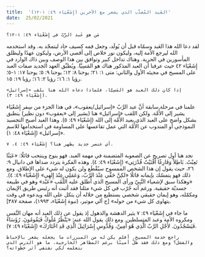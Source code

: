 ```yaml
---
title:  'العَبد المُعذَّب الذي يشعر مع الآخرين (إِشَعْيَاء ٤٩: ١-١٢)'
date:  25/02/2021
---
```


`مَن هو عَبد الرَّبّ في إِشَعْيَاء ٤٩: ١-١٢؟`

لقد دعا الله هذا العَبد وسمّاه قبل أن يُولَد، وجعل فمه كسيف حاد ليتمجّد به. وقد استخدمه الله ليرجع الأمة إليه، وليكون نور خلاص إلى أقصى الأرض، وليكون عهدًا وليطلق المأسورين في الحرية. وهناك تداخل كبير وتوافق بين هذا الوصف وبين ذاك الوارد في إِشَعْيَاء ٤٢ حيث عرفنا أن العبد المذكور هناك هو المَسِيَّا. ويُطبِّق العهد الجديد صفات العبد على المسيح في مجيئه الأول والثاني: متى ١: ٢١؛ يوحنا ٨: ١٢؛ يوحنا ٩: ٥؛ يوحنا ١٧: ١-٥؛ رؤيا ١: ١٦؛ رؤيا ٢: ١٦؛ رؤيا ١٩: ١٥.

`إذا كان ذلك العبد هو المَسِيَّا، فلماذا دعاه الله هنا بلقب «إسرائيل» (إِشَعْيَاء ٤٩: ٣).`

علمنا في مرحلة سابقة أنَّ عبد الرَّبّ «إسرائيل/يعقوب»، في هذا الجزء من سِفر إِشَعْيَاء يشير إلى الأُمَّة. ولكن اللقب «إسرائيل» هنا (يشير إلى «يعقوب» دون نظير) ينطبق بشكل واضح على العبد الذي يعيد الأُمَّة إلى الله (إِشَعْيَاء ٤٩: ٥). وهذا العبد أصبح التجسيد النموذجي أو المندوب عن الأُمَّة التي عمل تقاعسها على المساومة في استخدامها للاسم «إسرائيل» (إِشَعْيَاء ٤٨: ١).

`أي عنصر جديد يظهر هنا؟ إِشَعْيَاء ٤٩: ٤، ٧.`

نجد هنا أول تصريح عن الصعوبة المتضمنة في مهمة العبد. فهو ينوح وينتحب قائلًا: «عَبَثًا تَعِبْتُ. بَاطِلاً وَفَارِغًا أَفْنَيْتُ قُدْرَتِي» (إِشَعْيَاء ٤٩: ٤). وهذه الفكرة يتردد صداها في دانيال ٩: ٢٦، حيث يقول إن هذا الشخص الممسوح سيُقْطَع ولن يكون له شيء على الإطلاق. ومع ذلك فهو يتمسّك بإيمانه قائلًا «لكِنَّ حَقِّي عِنْدَ الرَّبّ، وَعَمَلِي عِنْدَ إِلهِي» (إِشَعْيَاء ٤٩: ٤). «وهكذا سبق لإشعياء النَّبِيّ ورأى المسيح الذي أُطلق عليه اللَّقَب «عَبْد» وهو في طبيعة جسديّة حقيقية. ورغم أنه جُرّب في كل شيء مثلنا فقد أثبت أنه رئيس طريق الإيمان ومكمّله، وهو إيمان حقيقي شخصي يستطيع من خلاله أن يتكل على الله ويدعوه في وقت يتهاوى كل شيء من حوله» [ج ألي موتير، (نبوة إِشَعْيَاء، ١٩٩٣)، صفحة ٣٨٧].

ما جاء في إِشَعْيَاء ٤٩: ٧ يثير الدهشة والذهول إذ يقول عن ذلك العبد أنه مهان النَّفس ومكروه الأمة وعبد المتسلطين. ومع ذلك يقول الله عنه: «يَنْظُرُ مُلُوكٌ فَيَقُومُونَ. رُؤَسَاءُ فَيَسْجُدُونَ. لأَجْلِ الرَّبّ الَّذِي هُوَ أَمِينٌ، وَقُدُّوسِ إِسْرَائِيلَ الَّذِي قَدِ اخْتَارَكَ» (إِشَعْيَاء ٤٩: ٧).

`راجع خدمة المسيح. أفلم يكن له من المبررات ما يجعله يشعر بالإحباط والفشل؟ ومع ذلك فقد ظلّ أمينًا برغم المظاهر الخارجية. ما هو الدرس الذي نتعلمه لكي نقتفي أثر خطواته؟`